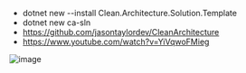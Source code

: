 - dotnet new --install Clean.Architecture.Solution.Template
- dotnet new ca-sln
- https://github.com/jasontaylordev/CleanArchitecture
- https://www.youtube.com/watch?v=YiVqwoFMieg

![image](https://user-images.githubusercontent.com/5598150/171067560-56bb6415-dd3b-4395-9e86-c13b3e76f8d6.png)

